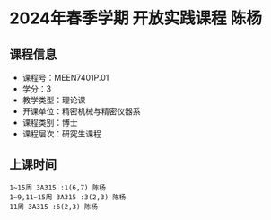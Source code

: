 # 2024年春季学期 开放实践课程 陈杨






## 课程信息

- 课程号：MEEN7401P.01
- 学分：3
- 教学类型：理论课
- 开课单位：精密机械与精密仪器系
- 课程类别：博士
- 课程层次：研究生课程

## 上课时间

```
1~15周 3A315 :1(6,7) 陈杨
1~9,11~15周 3A315 :3(2,3) 陈杨
11周 3A315 :6(2,3) 陈杨
```

